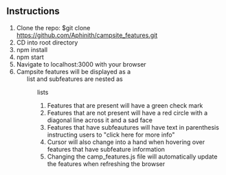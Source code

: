## Instructions

1. Clone the repo: $git clone https://github.com/Aphinith/campsite_features.git
2. CD into root directory
3. npm install
4. npm start 
5. Navigate to localhost:3000 with your browser
6. Campsite features will be displayed as a <ul> list and subfeatures are nested as <ul> lists
    1. Features that are present will have a green check mark
    2. Features that are not present will have a red circle with a diagonal line across it and a sad face
    3. Features that have subfeautures will have text in parenthesis instructing users to "click here for more info"
    4. Cursor will also change into a hand when hovering over features that have subfeature information
    5. Changing the camp_features.js file will automatically update the features when refreshing the browser

